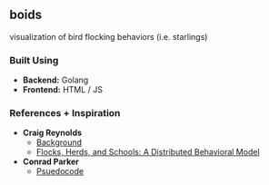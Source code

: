 ## boids
visualization of bird flocking behaviors (i.e. starlings)

### Built Using
- **Backend:** Golang
- **Frontend:** HTML / JS

### References + Inspiration
- **Craig Reynolds**
  - [Background](https://www.red3d.com/cwr/boids/)
  - [Flocks, Herds, and Schools:
    A Distributed Behavioral Model](https://team.inria.fr/imagine/files/2014/10/flocks-hers-and-schools.pdf)
- **Conrad Parker**
  - [Psuedocode](https://vergenet.net/~conrad/boids/pseudocode.html)